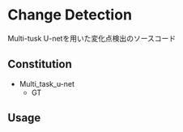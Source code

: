 # Change Detection
Multi-tusk U-netを用いた変化点検出のソースコード

## Constitution
- Multi_task_u-net
  - GT



## Usage
